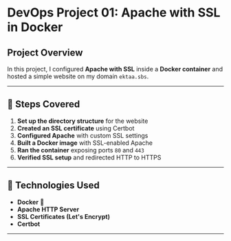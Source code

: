 # DevOps Project 01: Apache with SSL in Docker  

## Project Overview  
In this project, I configured **Apache with SSL** inside a **Docker container** and hosted a simple website on my domain `ektaa.sbs`.  

---

## 📌 Steps Covered  

1. **Set up the directory structure** for the website  
2. **Created an SSL certificate** using Certbot  
3. **Configured Apache** with custom SSL settings  
4. **Built a Docker image** with SSL-enabled Apache  
5. **Ran the container** exposing ports `80` and `443`  
6. **Verified SSL setup** and redirected HTTP to HTTPS  

---

## 🔧 Technologies Used  

- **Docker** 🐳  
- **Apache HTTP Server**  
- **SSL Certificates (Let's Encrypt)**  
- **Certbot**  

---